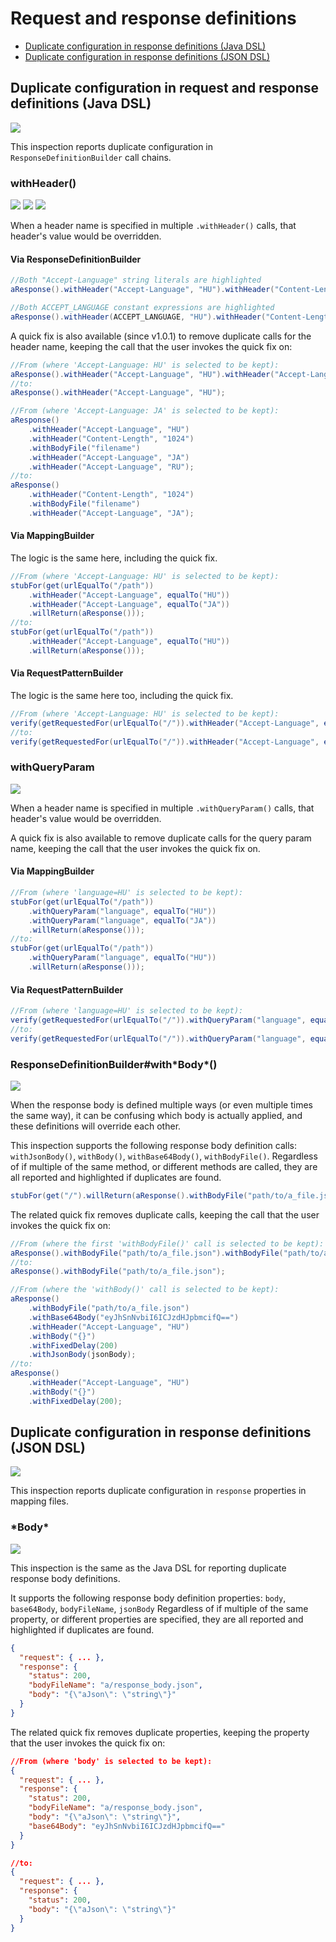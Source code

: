 # Request and response definitions

- [Duplicate configuration in response definitions (Java DSL)](#duplicate-configuration-in-request-and-response-definitions-java-dsl)
- [Duplicate configuration in response definitions (JSON DSL)](#duplicate-configuration-in-response-definitions-json-dsl)

## Duplicate configuration in request and response definitions (Java DSL)

![](https://img.shields.io/badge/inspection-orange)

This inspection reports duplicate configuration in `ResponseDefinitionBuilder` call chains.

### withHeader()

![](https://img.shields.io/badge/ResponseDefinitionBuilder-1.0.0-blue)
![](https://img.shields.io/badge/MappingBuilder-1.0.2-blue)
![](https://img.shields.io/badge/RequestPatternBuilder-1.0.2-blue)

When a header name is specified in multiple `.withHeader()` calls, that header's value would be overridden.

#### Via ResponseDefinitionBuilder

```java
//Both "Accept-Language" string literals are highlighted
aResponse().withHeader("Accept-Language", "HU").withHeader("Content-Length", "1024").withHeader("Accept-Language", "JP");

//Both ACCEPT_LANGUAGE constant expressions are highlighted
aResponse().withHeader(ACCEPT_LANGUAGE, "HU").withHeader("Content-Length", "1024").withHeader(ACCEPT_LANGUAGE, "JP");
```

A quick fix is also available (since v1.0.1) to remove duplicate calls for the header name, keeping the call that the user invokes the quick fix on:

```java
//From (where 'Accept-Language: HU' is selected to be kept):
aResponse().withHeader("Accept-Language", "HU").withHeader("Accept-Language", "JA");
//to:
aResponse().withHeader("Accept-Language", "HU");

//From (where 'Accept-Language: JA' is selected to be kept):
aResponse()
    .withHeader("Accept-Language", "HU")
    .withHeader("Content-Length", "1024")
    .withBodyFile("filename")
    .withHeader("Accept-Language", "JA")
    .withHeader("Accept-Language", "RU");
//to:
aResponse()
    .withHeader("Content-Length", "1024")
    .withBodyFile("filename")
    .withHeader("Accept-Language", "JA");
```

#### Via MappingBuilder

The logic is the same here, including the quick fix.

```java
//From (where 'Accept-Language: HU' is selected to be kept):
stubFor(get(urlEqualTo("/path"))
    .withHeader("Accept-Language", equalTo("HU"))
    .withHeader("Accept-Language", equalTo("JA"))
    .willReturn(aResponse()));
//to:
stubFor(get(urlEqualTo("/path"))
    .withHeader("Accept-Language", equalTo("HU"))
    .willReturn(aResponse()));
```

#### Via RequestPatternBuilder

The logic is the same here too, including the quick fix.

```java
//From (where 'Accept-Language: HU' is selected to be kept):
verify(getRequestedFor(urlEqualTo("/")).withHeader("Accept-Language", equalTo("HU")).withPort(8080).withHeader("Accept-Language", equalTo("JA")));
//to:
verify(getRequestedFor(urlEqualTo("/")).withHeader("Accept-Language", equalTo("HU")).withPort(8080));
```

### withQueryParam

![](https://img.shields.io/badge/since-1.0.2-blue)

When a header name is specified in multiple `.withQueryParam()` calls, that header's value would be overridden.

A quick fix is also available to remove duplicate calls for the query param name, keeping the call that the user invokes the quick fix on.

#### Via MappingBuilder

```java
//From (where 'language=HU' is selected to be kept):
stubFor(get(urlEqualTo("/path"))
    .withQueryParam("language", equalTo("HU"))
    .withQueryParam("language", equalTo("JA"))
    .willReturn(aResponse()));
//to:
stubFor(get(urlEqualTo("/path"))
    .withQueryParam("language", equalTo("HU"))
    .willReturn(aResponse()));
```

#### Via RequestPatternBuilder

```java
//From (where 'language=HU' is selected to be kept):
verify(getRequestedFor(urlEqualTo("/")).withQueryParam("language", equalTo("HU")).withPort(8080).withQueryParam("language", equalTo("JA")));
//to:
verify(getRequestedFor(urlEqualTo("/")).withQueryParam("language", equalTo("HU")).withPort(8080));
```

### ResponseDefinitionBuilder#with\*Body*()

![](https://img.shields.io/badge/since-1.0.1-blue)

When the response body is defined multiple ways (or even multiple times the same way), it can be confusing which body is actually applied, and these definitions will override each other.

This inspection supports the following response body definition calls: `withJsonBody()`, `withBody()`, `withBase64Body()`, `withBodyFile()`.
Regardless of if multiple of the same method, or different methods are called, they are all reported and highlighted if duplicates are found.

```java
stubFor(get("/").willReturn(aResponse().withBodyFile("path/to/a_file.json").withBody("{\"aJson\": \"string\"}")));
```

The related quick fix removes duplicate calls, keeping the call that the user invokes the quick fix on:

```java
//From (where the first 'withBodyFile()' call is selected to be kept):
aResponse().withBodyFile("path/to/a_file.json").withBodyFile("path/to/another_file.json");
//to:
aResponse().withBodyFile("path/to/a_file.json");

//From (where the 'withBody()' call is selected to be kept):
aResponse()
    .withBodyFile("path/to/a_file.json")
    .withBase64Body("eyJhSnNvbiI6ICJzdHJpbmcifQ==")
    .withHeader("Accept-Language", "HU")
    .withBody("{}")
    .withFixedDelay(200)
    .withJsonBody(jsonBody);
//to:
aResponse()
    .withHeader("Accept-Language", "HU")
    .withBody("{}")
    .withFixedDelay(200);
```

## Duplicate configuration in response definitions (JSON DSL)

![](https://img.shields.io/badge/inspection-orange)

This inspection reports duplicate configuration in `response` properties in mapping files.

### \*Body*

![](https://img.shields.io/badge/since-1.0.1-blue)

This inspection is the same as the Java DSL for reporting duplicate response body definitions.

It supports the following response body definition properties: `body`, `base64Body`, `bodyFileName`, `jsonBody`
Regardless of if multiple of the same property, or different properties are specified, they are all reported and highlighted if duplicates are found.

```json
{
  "request": { ... },
  "response": {
    "status": 200,
    "bodyFileName": "a/response_body.json",
    "body": "{\"aJson\": \"string\"}"
  }
}
```

The related quick fix removes duplicate properties, keeping the property that the user invokes the quick fix on:

```json
//From (where 'body' is selected to be kept):
{
  "request": { ... },
  "response": {
    "status": 200,
    "bodyFileName": "a/response_body.json",
    "body": "{\"aJson\": \"string\"}",
    "base64Body": "eyJhSnNvbiI6ICJzdHJpbmcifQ=="
  }
}

//to:
{
  "request": { ... },
  "response": {
    "status": 200,
    "body": "{\"aJson\": \"string\"}"
  }
}
```